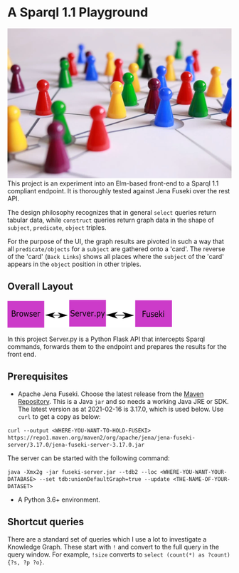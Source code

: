 # A Sparql 1.1 Playground
![](2021-02-14-11-16-29.png)
This project is an experiment into an Elm-based front-end to a Sparql 1.1 compliant endpoint.  It is thoroughly tested against Jena Fuseki over the rest API.

The design philosophy recognizes that in general `select` queries return tabular data, while `construct` queries return graph data in the shape of `subject`, `predicate`, `object` triples.  

For the purpose of the UI, the graph results are pivoted in such a way that all `predicate/objects` for a `subject` are gathered onto a 'card'.  The reverse of the 'card' (`Back Links`) shows all places where the `subject` of the 'card' appears in the `object` position in other triples.

## Overall Layout

![](docs/architecture.png)

In this project Server.py is a Python Flask API that intercepts Sparql commands, forwards them to the endpoint and prepares the results for the front end.

## Prerequisites

- Apache Jena Fuseki.  Choose the latest release from the [Maven Repository](https://repo1.maven.org/maven2/org/apache/jena/jena-fuseki-server/).  This is a Java `jar` and so needs a working Java JRE or SDK.  The latest version as at 2021-02-16 is 3.17.0, which is used below.  Use `curl` to get a copy as below:

```
curl --output <WHERE-YOU-WANT-TO-HOLD-FUSEKI> https://repo1.maven.org/maven2/org/apache/jena/jena-fuseki-server/3.17.0/jena-fuseki-server-3.17.0.jar
```

The server can be started with the following command:

```
java -Xmx2g -jar fuseki-server.jar --tdb2 --loc <WHERE-YOU-WANT-YOUR-DATABASE> --set tdb:unionDefaultGraph=true --update <THE-NAME-OF-YOUR-DATASET>
```
- A Python 3.6+ environment.

## Shortcut queries

There are a standard set of queries which I use a lot to investigate a Knowledge Graph.  These start with `!` and convert to the full query in the query window.  For example, `!size` converts to `select (count(*) as ?count) {?s, ?p ?o}`.